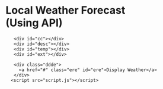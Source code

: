 <!DOCTYPE>

<html>
<head>
    <link rel="stylesheet" type="text/css" href="style.css" ></link>
    <link href="https://fonts.googleapis.com/css?family=Anton|Josefin+Sans|Kaushan+Script|Lato:300|Orbitron:700|Saira" rel="stylesheet">
    <meta charset="utf-8">
    <link href="https://fonts.googleapis.com/css?family=Cinzel:900|Dosis:800|Montserrat|Paytone+One|Raleway:800|Yantramanav:900" rel="stylesheet">
</head>


<body>
    <h1>
        Local Weather Forecast <br>    (Using API)
       </h1>
       
       
       <div id="cc"></div>
       <div id="desc"></div>
       <div id="temp"></div>
       <div id="ext"></div>
       
       <div class="ddde">
         <a href="#" class="ere" id="ere">Display Weather</a>
       </div>
      <script src="script.js"></script>
</body>


</html>
